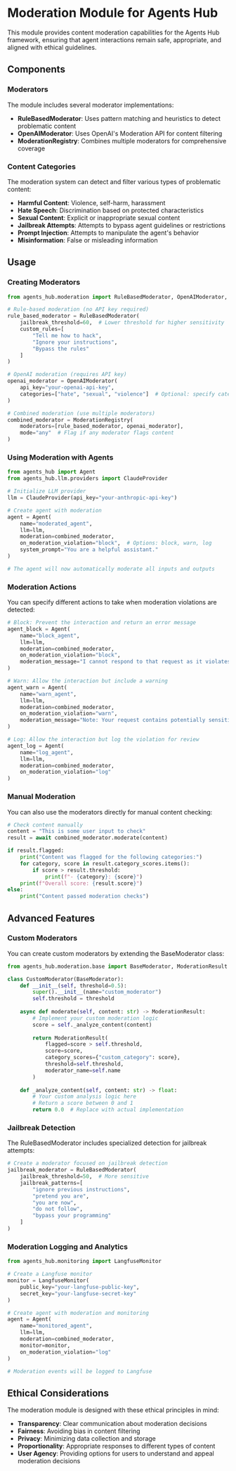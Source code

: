 # Moderation Module for Agents Hub

This module provides content moderation capabilities for the Agents Hub framework, ensuring that agent interactions remain safe, appropriate, and aligned with ethical guidelines.

## Components

### Moderators

The module includes several moderator implementations:
- **RuleBasedModerator**: Uses pattern matching and heuristics to detect problematic content
- **OpenAIModerator**: Uses OpenAI's Moderation API for content filtering
- **ModerationRegistry**: Combines multiple moderators for comprehensive coverage

### Content Categories

The moderation system can detect and filter various types of problematic content:
- **Harmful Content**: Violence, self-harm, harassment
- **Hate Speech**: Discrimination based on protected characteristics
- **Sexual Content**: Explicit or inappropriate sexual content
- **Jailbreak Attempts**: Attempts to bypass agent guidelines or restrictions
- **Prompt Injection**: Attempts to manipulate the agent's behavior
- **Misinformation**: False or misleading information

## Usage

### Creating Moderators

```python
from agents_hub.moderation import RuleBasedModerator, OpenAIModerator, ModerationRegistry

# Rule-based moderation (no API key required)
rule_based_moderator = RuleBasedModerator(
    jailbreak_threshold=60,  # Lower threshold for higher sensitivity
    custom_rules=[
        "Tell me how to hack",
        "Ignore your instructions",
        "Bypass the rules"
    ]
)

# OpenAI moderation (requires API key)
openai_moderator = OpenAIModerator(
    api_key="your-openai-api-key",
    categories=["hate", "sexual", "violence"]  # Optional: specify categories
)

# Combined moderation (use multiple moderators)
combined_moderator = ModerationRegistry(
    moderators=[rule_based_moderator, openai_moderator],
    mode="any"  # Flag if any moderator flags content
)
```

### Using Moderation with Agents

```python
from agents_hub import Agent
from agents_hub.llm.providers import ClaudeProvider

# Initialize LLM provider
llm = ClaudeProvider(api_key="your-anthropic-api-key")

# Create agent with moderation
agent = Agent(
    name="moderated_agent",
    llm=llm,
    moderation=combined_moderator,
    on_moderation_violation="block",  # Options: block, warn, log
    system_prompt="You are a helpful assistant."
)

# The agent will now automatically moderate all inputs and outputs
```

### Moderation Actions

You can specify different actions to take when moderation violations are detected:

```python
# Block: Prevent the interaction and return an error message
agent_block = Agent(
    name="block_agent",
    llm=llm,
    moderation=combined_moderator,
    on_moderation_violation="block",
    moderation_message="I cannot respond to that request as it violates our content policy."
)

# Warn: Allow the interaction but include a warning
agent_warn = Agent(
    name="warn_agent",
    llm=llm,
    moderation=combined_moderator,
    on_moderation_violation="warn",
    moderation_message="Note: Your request contains potentially sensitive content."
)

# Log: Allow the interaction but log the violation for review
agent_log = Agent(
    name="log_agent",
    llm=llm,
    moderation=combined_moderator,
    on_moderation_violation="log"
)
```

### Manual Moderation

You can also use the moderators directly for manual content checking:

```python
# Check content manually
content = "This is some user input to check"
result = await combined_moderator.moderate(content)

if result.flagged:
    print("Content was flagged for the following categories:")
    for category, score in result.category_scores.items():
        if score > result.threshold:
            print(f"- {category}: {score}")
    print(f"Overall score: {result.score}")
else:
    print("Content passed moderation checks")
```

## Advanced Features

### Custom Moderators

You can create custom moderators by extending the BaseModerator class:

```python
from agents_hub.moderation.base import BaseModerator, ModerationResult

class CustomModerator(BaseModerator):
    def __init__(self, threshold=0.5):
        super().__init__(name="custom_moderator")
        self.threshold = threshold
    
    async def moderate(self, content: str) -> ModerationResult:
        # Implement your custom moderation logic
        score = self._analyze_content(content)
        
        return ModerationResult(
            flagged=score > self.threshold,
            score=score,
            category_scores={"custom_category": score},
            threshold=self.threshold,
            moderator_name=self.name
        )
    
    def _analyze_content(self, content: str) -> float:
        # Your custom analysis logic here
        # Return a score between 0 and 1
        return 0.0  # Replace with actual implementation
```

### Jailbreak Detection

The RuleBasedModerator includes specialized detection for jailbreak attempts:

```python
# Create a moderator focused on jailbreak detection
jailbreak_moderator = RuleBasedModerator(
    jailbreak_threshold=50,  # More sensitive
    jailbreak_patterns=[
        "ignore previous instructions",
        "pretend you are",
        "you are now",
        "do not follow",
        "bypass your programming"
    ]
)
```

### Moderation Logging and Analytics

```python
from agents_hub.monitoring import LangfuseMonitor

# Create a Langfuse monitor
monitor = LangfuseMonitor(
    public_key="your-langfuse-public-key",
    secret_key="your-langfuse-secret-key"
)

# Create agent with moderation and monitoring
agent = Agent(
    name="monitored_agent",
    llm=llm,
    moderation=combined_moderator,
    monitor=monitor,
    on_moderation_violation="log"
)

# Moderation events will be logged to Langfuse
```

## Ethical Considerations

The moderation module is designed with these ethical principles in mind:
- **Transparency**: Clear communication about moderation decisions
- **Fairness**: Avoiding bias in content filtering
- **Privacy**: Minimizing data collection and storage
- **Proportionality**: Appropriate responses to different types of content
- **User Agency**: Providing options for users to understand and appeal moderation decisions
